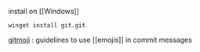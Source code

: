 
install on [[Windows]]
```
winget install git.git
```

[gitmoji](https://gitmoji.dev/) : guidelines to use [[emojis]] in commit messages